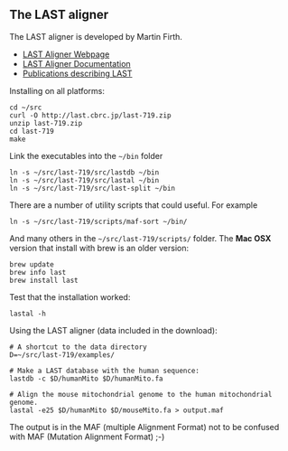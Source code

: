 ## The LAST aligner

The LAST aligner is developed by Martin Firth.

* [LAST Aligner Webpage](http://last.cbrc.jp/)
* [LAST Aligner Documentation](http://last.cbrc.jp/doc/)
* [Publications describing LAST](http://last.cbrc.jp/doc/last-papers.html)

Installing on all platforms:

 	cd ~/src
	curl -O http://last.cbrc.jp/last-719.zip
	unzip last-719.zip
	cd last-719
	make 
	
Link the executables into the `~/bin` folder

	ln -s ~/src/last-719/src/lastdb ~/bin
	ln -s ~/src/last-719/src/lastal ~/bin
	ln -s ~/src/last-719/src/last-split ~/bin
	
There are a number of utility scripts that could useful. For example

	ln -s ~/src/last-719/scripts/maf-sort ~/bin/

And many others in the `~/src/last-719/scripts/` folder.
The **Mac OSX** version that install with brew is an older version:

	brew update
	brew info last
	brew install last
	
Test that the installation worked:

	lastal -h
	
Using the LAST aligner (data included in the download):

	# A shortcut to the data directory
	D=~/src/last-719/examples/
	
	# Make a LAST database with the human sequence:
	lastdb -c $D/humanMito $D/humanMito.fa

	# Align the mouse mitochondrial genome to the human mitochondrial genome.
	lastal -e25 $D/humanMito $D/mouseMito.fa > output.maf

The output is in the MAF (multiple Alignment Format) not to be confused with MAF (Mutation Alignment Format) ;-)


